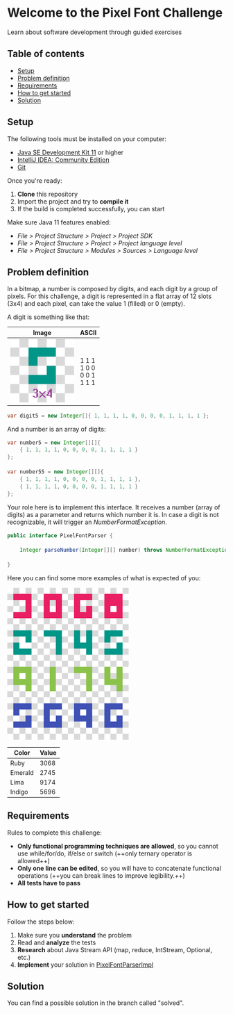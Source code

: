 # Welcome to the Pixel Font Challenge

Learn about software development through guided exercises

## Table of contents

- [Setup](#setup)
- [Problem definition](#problem-definition)
- [Requirements](#requirements)
- [How to get started](#how-to-get-started)
- [Solution](#solution)

## Setup

The following tools must be installed on your computer:

- [Java SE Development Kit 11](https://www.oracle.com/technetwork/java/javase/downloads/jdk11-downloads-5066655.html) or higher
- [IntelliJ IDEA: Community Edition](https://www.jetbrains.com/idea/download/)
- [Git](https://git-scm.com/downloads)

Once you're ready:

1. **Clone** this repository
2. Import the project and try to **compile it**
3. If the build is completed successfully, you can start

Make sure Java 11 features enabled:
- *File &gt; Project Structure &gt; Project &gt; Project SDK*
- *File &gt; Project Structure &gt; Project &gt; Project language level*
- *File &gt; Project Structure &gt; Modules &gt; Sources &gt; Language level*

## Problem definition

In a bitmap, a number is composed by digits, and each digit by a group of pixels. For this challenge, a digit is represented in a flat array of 12 slots (3x4) and each pixel, can take the value 1 (filled) or 0 (empty).

A digit is something like that:

|Image|ASCII|
|-|-|
| ![digit.png](doc/digit.png)| 1 1 1 <br> 1 0 0 <br> 0 0 1 <br> 1 1 1 |

```java
var digit5 = new Integer[]{ 1, 1, 1, 1, 0, 0, 0, 0, 1, 1, 1, 1 };
```

And a number is an array of digits:

```java
var number5 = new Integer[][]{
    { 1, 1, 1, 1, 0, 0, 0, 0, 1, 1, 1, 1 }
};

var number55 = new Integer[][]{
    { 1, 1, 1, 1, 0, 0, 0, 0, 1, 1, 1, 1 },
    { 1, 1, 1, 1, 0, 0, 0, 0, 1, 1, 1, 1 }
};
```

Your role here is to implement this interface. It receives a number (array of digits) as a parameter and returns which number it is. In case a digit is not recognizable, it will trigger an *NumberFormatException*.

```java
public interface PixelFontParser {

    Integer parseNumber(Integer[][] number) throws NumberFormatException;

}
```

Here you can find some more examples of what is expected of you:

![numbers.png](doc/numbers.png)

|Color |Value|
|-|-|
|Ruby|3068|
|Emerald|2745|
|Lima|9174|
|Indigo|5696|

## Requirements

Rules to complete this challenge:

- **Only functional programming techniques are allowed**, so you cannot use while/for/do, if/else or switch (++only ternary operator is allowed++)
- **Only one line can be edited**, so you will have to concatenate functional operations (++you can break lines to improve legibility.++)
- **All tests have to pass**

## How to get started

Follow the steps below:

1. Make sure you **understand** the problem
2. Read and **analyze** the tests
3. **Research** about Java Stream API (map, reduce, IntStream, Optional, etc.)
4. **Implement** your solution in [PixelFontParserImpl](https://github.com/joseluisluri/pixelfont-challenge/blob/master/src/main/java/PixelFontParserImpl.java)

## Solution

You can find a possible solution in the branch called "solved".